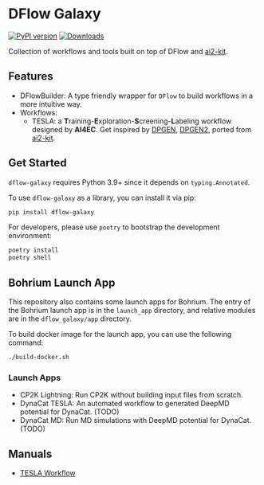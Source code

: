# DFlow Galaxy

[![PyPI version](https://badge.fury.io/py/dflow-galaxy.svg)](https://badge.fury.io/py/dflow-galaxy)
[![Downloads](https://pepy.tech/badge/dflow-galaxy)](https://pepy.tech/project/dflow-galaxy)

Collection of workflows and tools built on top of DFlow and [ai2-kit](https://github.com/chenggroup/ai2-kit).

## Features
* DFlowBuilder: A type friendly wrapper for `DFlow` to build workflows in a more intuitive way.
* Workflows:
  * TESLA: a **T**raining-**E**xploration-**S**creening-**L**abeling workflow designed by **AI4EC**. Get inspired by [DPGEN](https://github.com/deepmodeling/dpgen), [DPGEN2](https://github.com/deepmodeling/dpgen2), ported from [ai2-kit](https://github.com/chenggroup/ai2-kit).

## Get Started
`dflow-galaxy` requires Python 3.9+ since it depends on `typing.Annotated`.

To use `dflow-galaxy` as a library, you can install it via pip:

```bash
pip install dflow-galaxy
```

For developers, please use `poetry` to bootstrap the development environment:

```bash
poetry install
poetry shell
```

## Bohrium Launch App
This repository also contains some launch apps for Bohrium. The entry of the Bohrium launch app is in the `launch_app` directory, and relative modules are in the `dflow_galaxy/app` directory.

To build docker image for the launch app, you can use the following command:

```bash
./build-docker.sh
```
### Launch Apps
* CP2K Lightning: Run CP2K without building input files from scratch.
* DynaCat TESLA: An automated workflow to generated DeepMD potential for DynaCat. (TODO)
* DynaCat MD: Run MD simulations with DeepMD potential for DynaCat. (TODO)


## Manuals
* [TESLA Workflow](doc/tesla.md)
